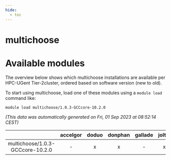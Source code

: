 ```yaml
---
hide:
  - toc
---
```


multichoose
===========

# Available modules


The overview below shows which multichoose installations are available per HPC-UGent Tier-2cluster, ordered based on software version (new to old).

To start using multichoose, load one of these modules using a `module load` command like:

```shell
module load multichoose/1.0.3-GCCcore-10.2.0
```

*(This data was automatically generated on Fri, 01 Sep 2023 at 08:52:14 CEST)*  

| |accelgor|doduo|donphan|gallade|joltik|skitty|swalot|victini|
| :---: | :---: | :---: | :---: | :---: | :---: | :---: | :---: | :---: |
|multichoose/1.0.3-GCCcore-10.2.0|-|x|x|-|x|x|x|x|
